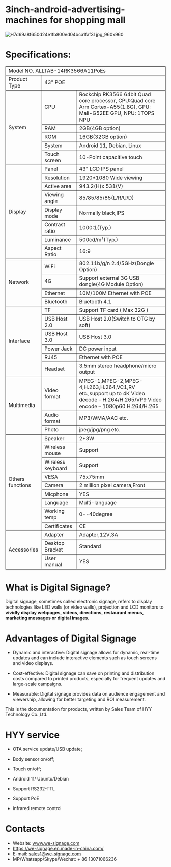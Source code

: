 # 3inch-android-advertising-machines for shopping mall

![H7d69a8f650d24e1fb800ed04bca1faf3l jpg_960x960](https://user-images.githubusercontent.com/117702559/223655890-b75df970-4574-4ba2-99cb-90ef10598a07.JPG)


# Specifications:

<table border="1">
    <tr>
        <td colspan="3">Model NO. ALLTAB-14RK3566A11PoEs </td>
    </tr>
    <tr>
        <td>Product Type</td>
        <td colspan="2">43" POE</td>
    </tr>
    <tr>
        <td rowspan="5">System</td>
        <td>CPU</td>
        <td>Rockchip RK3566 64bit Quad core processor, CPU:Quad core Arm Cortex-A55(1.8G), GPU: Mali-G52EE GPU, NPU: 1TOPS NPU</td>
    </tr>
    <tr>
        <td>RAM</td>
        <td>2GB(4GB option)</td>
    </tr>
    <tr>
        <td>ROM</td>
        <td>16GB(32GB option)</td>
    </tr>
    <tr>
        <td>System</td>
        <td>Android 11, Debian, Linux</td>
    </tr> 
    <tr>
        <td>Touch screen</td>
        <td>10-Point capacitive touch</td>
    </tr>  
    <tr>
        <td rowspan="8">Display</td>
        <td>Panel</td>
        <td>43" LCD IPS panel</td>
    </tr>   
    <tr>
        <td>Resolution</td>
        <td>1920*1080 Wide viewing</td>
    </tr>   
    <tr>
        <td>Active area</td>
        <td>943.2(H)x 531(V)</td>
    </tr>  
    <tr>
        <td>Viewing angle</td>
        <td>85/85/85/85(L/R/U/D)</td>
    </tr>   
    <tr>
        <td>Display mode</td>
        <td>Normally black,IPS</td>
    </tr>    
    <tr>
        <td>Contrast ratio</td>
        <td>1000:1(Typ.)</td>
    </tr> 
    <tr>
        <td>Luminance</td>
        <td>500cd/m²(Typ.)</td>
    </tr> 
    <tr>
        <td>Aspect Ratio</td>
        <td>16:9</td>
    </tr>  
    <tr>
        <td rowspan="4">Network</td>
        <td>WiFi</td>
        <td>802.11b/g/n 2.4/5GHz(Dongle Option)</td>
    </tr>   
    <tr>
        <td>4G</td>
        <td>Support external 3G USB dongle(4G Module Option)</td>
    </tr>  
    <tr>
        <td>Ethernet</td>
        <td>10M/100M Ethernet with POE</td>
    </tr>
    <tr>
        <td>Bluetooth</td>
        <td>Bluetooth 4.1</td>
    </tr>  
    <tr>
        <td rowspan="6">Interface</td>
        <td>TF</td>
        <td>Support TF card ( Max 32G )</td>
    </tr>  
    <tr>
        <td>USB Host 2.0</td>
        <td>USB Host 2.0(Switch to OTG by soft)</td>
    </tr>
    <tr>
        <td>USB Host 3.0</td>
        <td>USB Host 3.0</td>
    </tr>
    <tr>
        <td>Power Jack</td>
        <td>DC power input</td>
    </tr> 
    <tr>
        <td>RJ45</td>
        <td>Ethernet with POE</td>
    </tr> 
    <tr>
        <td>Headset</td>
        <td>3.5mm stereo headphone/micro output</td>
    </tr>
    <tr>
        <td rowspan="3">Multimedia</td>
        <td>Video format</td>
        <td>MPEG-1,MPEG-2,MPEG-4,H.263,H.264,VC1,RV etc.,support up to 4K
        Video decode – H.264/H.265/VP9
        Video encode – 1080p60 H.264/H.265</td>
    </tr>
    <tr>
        <td>Audio format</td>
        <td>MP3/WMA/AAC etc.</td>
    </tr>
    <tr>
        <td>Photo</td>
        <td>jpeg/jpg/png etc.</td>
    </tr> 
    <tr>
        <td rowspan="9">Others  functions</td>
        <td>Speaker</td>
        <td>2*3W</td>
    </tr>
    <tr>
        <td>Wireless mouse</td>
        <td>Support</td>
    </tr> 
    <tr>
        <td>Wireless keyboard</td>
        <td>Support</td>
    </tr> 
    <tr>
        <td>VESA</td>
        <td>75x75mm</td>
    </tr> 
    <tr>
        <td>Camera</td>
        <td>2 million pixel camera,Front</td>
    </tr> 
    <tr>
        <td>Micphone</td>
        <td>YES</td>
    </tr> 
    <tr>
        <td>Language</td>
        <td>Multi-language</td>
    </tr>    
    <tr>
        <td>Working temp</td>
        <td>0--40degree</td>
    </tr>
    <tr>
        <td>Certificates</td>
        <td>CE</td>
    </tr>
    <tr>
        <td rowspan="3">Accessories</td>
        <td>Adapter</td>
        <td>Adapter,12V,3A</td>
    </tr>
    <tr>
        <td>Desktop Bracket</td>
        <td>Standard</td>
    </tr> 
    <tr>
        <td>User manual</td>
        <td>YES</td>
    </tr>                           
</table>

# What is Digital Signage?

Digital signage, sometimes called electronic signage, refers to display technologies like LED walls (or video walls), projection and LCD monitors to **vividly display webpages, videos, directions, restaurant menus, marketing messages or digital images**.

# Advantages of Digital Signage

- Dynamic and interactive: Digital signage allows for dynamic, real-time updates and can include interactive elements such as touch screens and video displays.

- Cost-effective: Digital signage can save on printing and distribution costs compared to printed products, especially for frequent updates and large-scale campaigns.

- Measurable: Digital signage provides data on audience engagement and viewership, allowing for better targeting and ROI measurement.

This is the documentation for products, written by Sales Team of HYY Technology Co.,Ltd.

# HYY service

- OTA service update/USB update;

- Body sensor on/off;

- Touch on/off;

- Android 11/ Ubuntu/Debian

- Support RS232-TTL

- Support PoE

- infrared remote control


# Contacts
- Website: www.we-signage.com
- https://we-signage.en.made-in-china.com/
- E-mail: sales1@we-signage.com
- MP/Whatsapp/Skype/Wechat: + 86 13071066236
